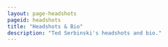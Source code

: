 ```yaml
---
layout: page-headshots
pageid: headshots
title: "Headshots & Bio"
description: "Ted Serbinski's headshots and bio."
---
```

